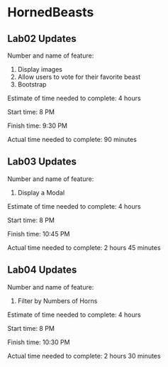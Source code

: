# HornedBeasts

## Lab02 Updates

Number and name of feature:

  1. Display images
  2. Allow users to vote for their favorite beast
  3. Bootstrap

Estimate of time needed to complete: 4 hours

Start time: 8 PM

Finish time: 9:30 PM

Actual time needed to complete: 90 minutes

## Lab03 Updates

Number and name of feature:

  1. Display a Modal

Estimate of time needed to complete: 4 hours

Start time: 8 PM

Finish time: 10:45 PM

Actual time needed to complete: 2 hours 45 minutes

## Lab04 Updates

Number and name of feature:

  1. Filter by Numbers of Horns

Estimate of time needed to complete: 4 hours

Start time: 8 PM

Finish time: 10:30 PM

Actual time needed to complete: 2 hours 30 minutes
